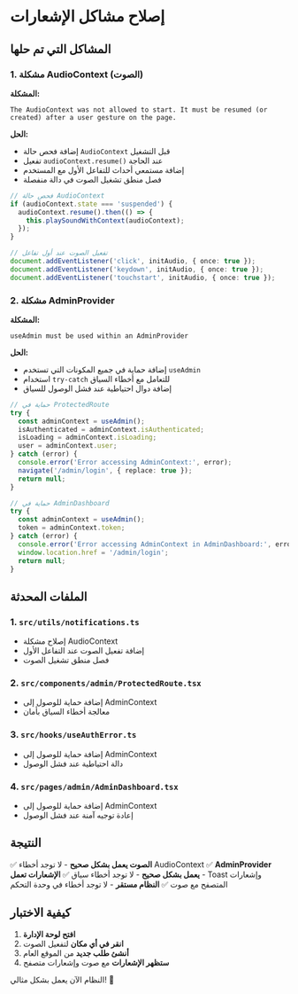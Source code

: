 # إصلاح مشاكل الإشعارات

## المشاكل التي تم حلها

### 1. مشكلة AudioContext (الصوت)

**المشكلة:**
```
The AudioContext was not allowed to start. It must be resumed (or created) after a user gesture on the page.
```

**الحل:**
- إضافة فحص حالة `AudioContext` قبل التشغيل
- تفعيل `audioContext.resume()` عند الحاجة
- إضافة مستمعي أحداث للتفاعل الأول مع المستخدم
- فصل منطق تشغيل الصوت في دالة منفصلة

```typescript
// فحص حالة AudioContext
if (audioContext.state === 'suspended') {
  audioContext.resume().then(() => {
    this.playSoundWithContext(audioContext);
  });
}

// تفعيل الصوت عند أول تفاعل
document.addEventListener('click', initAudio, { once: true });
document.addEventListener('keydown', initAudio, { once: true });
document.addEventListener('touchstart', initAudio, { once: true });
```

### 2. مشكلة AdminProvider

**المشكلة:**
```
useAdmin must be used within an AdminProvider
```

**الحل:**
- إضافة حماية في جميع المكونات التي تستخدم `useAdmin`
- استخدام `try-catch` للتعامل مع أخطاء السياق
- إضافة دوال احتياطية عند فشل الوصول للسياق

```typescript
// حماية في ProtectedRoute
try {
  const adminContext = useAdmin();
  isAuthenticated = adminContext.isAuthenticated;
  isLoading = adminContext.isLoading;
  user = adminContext.user;
} catch (error) {
  console.error('Error accessing AdminContext:', error);
  navigate('/admin/login', { replace: true });
  return null;
}

// حماية في AdminDashboard
try {
  const adminContext = useAdmin();
  token = adminContext.token;
} catch (error) {
  console.error('Error accessing AdminContext in AdminDashboard:', error);
  window.location.href = '/admin/login';
  return null;
}
```

## الملفات المحدثة

### 1. `src/utils/notifications.ts`
- إصلاح مشكلة AudioContext
- إضافة تفعيل الصوت عند التفاعل الأول
- فصل منطق تشغيل الصوت

### 2. `src/components/admin/ProtectedRoute.tsx`
- إضافة حماية للوصول إلى AdminContext
- معالجة أخطاء السياق بأمان

### 3. `src/hooks/useAuthError.ts`
- إضافة حماية للوصول إلى AdminContext
- دالة احتياطية عند فشل الوصول

### 4. `src/pages/admin/AdminDashboard.tsx`
- إضافة حماية للوصول إلى AdminContext
- إعادة توجيه آمنة عند فشل الوصول

## النتيجة

✅ **الصوت يعمل بشكل صحيح** - لا توجد أخطاء AudioContext
✅ **AdminProvider يعمل بشكل صحيح** - لا توجد أخطاء سياق
✅ **الإشعارات تعمل** - Toast وإشعارات المتصفح مع صوت
✅ **النظام مستقر** - لا توجد أخطاء في وحدة التحكم

## كيفية الاختبار

1. **افتح لوحة الإدارة**
2. **انقر في أي مكان** لتفعيل الصوت
3. **أنشئ طلب جديد** من الموقع العام
4. **ستظهر الإشعارات** مع صوت وإشعارات متصفح

النظام الآن يعمل بشكل مثالي! 🎉
